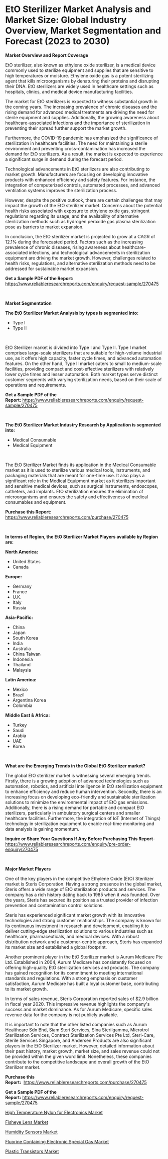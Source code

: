 <p><h1>EtO Sterilizer Market Analysis and Market Size: Global Industry Overview, Market Segmentation and Forecast (2023 to 2030)</h1></p><p><strong>Market Overview and Report Coverage</strong></p>
<p><p>EtO sterilizer, also known as ethylene oxide sterilizer, is a medical device commonly used to sterilize equipment and supplies that are sensitive to high temperatures or moisture. Ethylene oxide gas is a potent sterilizing agent that kills microorganisms by denaturing their proteins and disrupting their DNA. EtO sterilizers are widely used in healthcare settings such as hospitals, clinics, and medical device manufacturing facilities.</p><p>The market for EtO sterilizers is expected to witness substantial growth in the coming years. The increasing prevalence of chronic diseases and the rising demand for advanced medical treatments are driving the need for sterile equipment and supplies. Additionally, the growing awareness about healthcare-associated infections and the importance of sterilization in preventing their spread further support the market growth.</p><p>Furthermore, the COVID-19 pandemic has emphasized the significance of sterilization in healthcare facilities. The need for maintaining a sterile environment and preventing cross-contamination has increased the demand for EtO sterilizers. As a result, the market is expected to experience a significant surge in demand during the forecast period.</p><p>Technological advancements in EtO sterilizers are also contributing to market growth. Manufacturers are focusing on developing innovative products with enhanced efficiency and safety features. For instance, the integration of computerized controls, automated processes, and advanced ventilation systems improves the sterilization process.</p><p>However, despite the positive outlook, there are certain challenges that may impact the growth of the EtO sterilizer market. Concerns about the potential health risks associated with exposure to ethylene oxide gas, stringent regulations regarding its usage, and the availability of alternative sterilization methods such as hydrogen peroxide gas plasma sterilization pose as barriers to market expansion.</p><p>In conclusion, the EtO sterilizer market is projected to grow at a CAGR of 12.1% during the forecasted period. Factors such as the increasing prevalence of chronic diseases, rising awareness about healthcare-associated infections, and technological advancements in sterilization equipment are driving the market growth. However, challenges related to health risks, regulations, and alternative sterilization methods need to be addressed for sustainable market expansion.</p></p>
<p><strong>Get a Sample PDF of the Report:</strong> <a href="https://www.reliableresearchreports.com/enquiry/request-sample/270475">https://www.reliableresearchreports.com/enquiry/request-sample/270475</a></p>
<p>&nbsp;</p>
<p><strong>Market Segmentation</strong></p>
<p><strong>The EtO Sterilizer Market Analysis by types is segmented into:</strong></p>
<p><ul><li>Type I</li><li>Type II</li></ul></p>
<p>&nbsp;</p>
<p><p>EtO Sterilizer market is divided into Type I and Type II. Type I market comprises large-scale sterilizers that are suitable for high-volume industrial use, as it offers high capacity, faster cycle times, and advanced automation features. On the other hand, Type II market caters to small to medium-scale facilities, providing compact and cost-effective sterilizers with relatively lower cycle times and lesser automation. Both market types serve distinct customer segments with varying sterilization needs, based on their scale of operations and requirements.</p></p>
<p><strong>Get a Sample PDF of the Report:</strong>&nbsp;<a href="https://www.reliableresearchreports.com/enquiry/request-sample/270475">https://www.reliableresearchreports.com/enquiry/request-sample/270475</a></p>
<p>&nbsp;</p>
<p><strong>The EtO Sterilizer Market Industry Research by Application is segmented into:</strong></p>
<p><ul><li>Medical Consumable</li><li>Medical Equipment</li></ul></p>
<p>&nbsp;</p>
<p><p>The EtO Sterilizer Market finds its application in the Medical Consumable market as it is used to sterilize various medical tools, instruments, and packaging materials that are meant for one-time use. It also plays a significant role in the Medical Equipment market as it sterilizes important and sensitive medical devices, such as surgical instruments, endoscopes, catheters, and implants. EtO sterilization ensures the elimination of microorganisms and ensures the safety and effectiveness of medical consumables and equipment.</p></p>
<p><strong>Purchase this Report:</strong>&nbsp; <a href="https://www.reliableresearchreports.com/purchase/270475">https://www.reliableresearchreports.com/purchase/270475</a></p>
<p>&nbsp;</p>
<p><strong>In terms of Region, the EtO Sterilizer Market Players available by Region are:</strong></p>
<p>
    <p> <strong> North America: </strong>
        <ul>
            <li>United States</li>
            <li>Canada</li>
        </ul>
        </p> 
    <p> <strong> Europe: </strong>
        <ul>
            <li>Germany</li>
            <li>France</li>
            <li>U.K.</li>
            <li>Italy</li>
            <li>Russia</li>
        </ul>
        </p> 
    <p> <strong> Asia-Pacific: </strong>
        <ul>
            <li>China</li>
            <li>Japan</li>
            <li>South Korea</li>
            <li>India</li>
            <li>Australia</li>
            <li>China Taiwan</li>
            <li>Indonesia</li>
            <li>Thailand</li>
            <li>Malaysia</li>
        </ul>
        </p> 
    <p> <strong> Latin America: </strong>
        <ul>
            <li>Mexico</li>
            <li>Brazil</li>
            <li>Argentina Korea</li>
            <li>Colombia</li>
        </ul>
        </p> 
    <p> <strong> Middle East & Africa: </strong>
        <ul>
            <li>Turkey</li>
            <li>Saudi</li>
            <li>Arabia</li>
            <li>UAE</li>
            <li>Korea</li>
        </ul>
    </p>
    </p>
<p>&nbsp;</p>
<p><strong>What are the Emerging Trends in the Global EtO Sterilizer market?</strong></p>
<p><p>The global EtO sterilizer market is witnessing several emerging trends. Firstly, there is a growing adoption of advanced technologies such as automation, robotics, and artificial intelligence in EtO sterilization equipment to enhance efficiency and reduce human intervention. Secondly, there is an increasing focus on developing eco-friendly and sustainable sterilization solutions to minimize the environmental impact of EtO gas emissions. Additionally, there is a rising demand for portable and compact EtO sterilizers, particularly in ambulatory surgical centers and smaller healthcare facilities. Furthermore, the integration of IoT (Internet of Things) technology in sterilization equipment to enable real-time monitoring and data analysis is gaining momentum.</p></p>
<p><strong>Inquire or Share Your Questions If Any Before Purchasing This Report</strong>- <a href="https://www.reliableresearchreports.com/enquiry/pre-order-enquiry/270475">https://www.reliableresearchreports.com/enquiry/pre-order-enquiry/270475</a></p>
<p>&nbsp;</p>
<p><strong>Major Market Players</strong></p>
<p><p>One of the key players in the competitive Ethylene Oxide (EtO) Sterilizer market is Steris Corporation. Having a strong presence in the global market, Steris offers a wide range of EtO sterilization products and services. The company has a rich history dating back to 1985 when it was founded. Over the years, Steris has secured its position as a trusted provider of infection prevention and contamination control solutions.</p><p>Steris has experienced significant market growth with its innovative technologies and strong customer relationships. The company is known for its continuous investment in research and development, enabling it to deliver cutting-edge sterilization solutions to various industries such as healthcare, pharmaceuticals, and medical devices. With a robust distribution network and a customer-centric approach, Steris has expanded its market size and established a global footprint.</p><p>Another prominent player in the EtO Sterilizer market is Aurum Medicare Pte Ltd. Established in 2004, Aurum Medicare has consistently focused on offering high-quality EtO sterilization services and products. The company has gained recognition for its commitment to meeting international standards and regulations. With a strong emphasis on customer satisfaction, Aurum Medicare has built a loyal customer base, contributing to its market growth.</p><p>In terms of sales revenue, Steris Corporation reported sales of $2.9 billion in fiscal year 2020. This impressive revenue highlights the company's success and market dominance. As for Aurum Medicare, specific sales revenue data for the company is not publicly available.</p><p>It is important to note that the other listed companies such as Aurum Healthcare Sdn Bhd, Siam Steri Services, Sina Sterilgamma, Microtrol Sterilization Services, Contract Sterilization Services Pte Ltd, Steri-Care, Sterile Services Singapore, and Andersen Products are also significant players in the EtO Sterilizer market. However, detailed information about their past history, market growth, market size, and sales revenue could not be provided within the given word limit. Nonetheless, these companies contribute to the competitive landscape and overall growth of the EtO Sterilizer market.</p></p>
<p><strong>Purchase this Report:</strong>&nbsp;&nbsp;<a href="https://www.reliableresearchreports.com/purchase/270475">https://www.reliableresearchreports.com/purchase/270475</a></p>
<p></p>
<p><strong>Get a Sample PDF of the Report:</strong>&nbsp;<a href="https://www.reliableresearchreports.com/enquiry/request-sample/270475">https://www.reliableresearchreports.com/enquiry/request-sample/270475</a></p>
<p><p><a href="https://medium.com/@claudekunze/high-temperature-nylon-for-electronics-market-comprehensive-assessment-by-type-application-and-f32396afdcb9">High Temperature Nylon for Electronics Market</a></p><p><a href="https://www.linkedin.com/pulse/fisheye-lens-market-size-share-global-analysis-report-2023-qokne/">Fisheye Lens Market</a></p><p><a href="https://www.linkedin.com/pulse/humidity-sensors-market-insights-players-forecast-till-2030-uz5je/">Humidity Sensors Market</a></p><p><a href="https://medium.com/@majorwalker1947/fluorine-containing-electronic-special-gas-market-comprehensive-assessment-by-type-application-34d8a0d02ba9">Fluorine Containing Electronic Special Gas Market</a></p><p><a href="https://www.linkedin.com/pulse/plastic-transistors-market-size-2023-2030-global-industrial-6rzle/">Plastic Transistors Market</a></p></p>